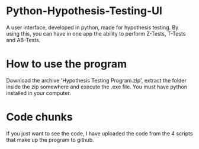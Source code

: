 # Python-Hypothesis-Testing-UI
A user interface, developed in python, made for hypothesis testing. By using this, you can have in one app the ability to perform Z-Tests, T-Tests and AB-Tests.

# How to use the program
Download the archive 'Hypothesis Testing Program.zip', extract the folder inside the zip somewhere and execute the .exe file. You must have python installed in your computer.

# Code chunks
If you just want to see the code, I have uploaded the code from the 4 scripts that make up the program to github.
